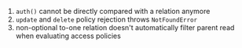 1. `auth()` cannot be directly compared with a relation anymore
2. `update` and `delete` policy rejection throws `NotFoundError`
3. non-optional to-one relation doesn't automatically filter parent read when evaluating access policies
